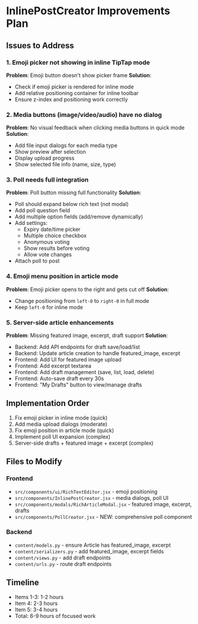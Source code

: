 # InlinePostCreator Improvements Plan

## Issues to Address

### 1. Emoji picker not showing in inline TipTap mode
**Problem**: Emoji button doesn't show picker frame
**Solution**:
- Check if emoji picker is rendered for inline mode
- Add relative positioning container for inline toolbar
- Ensure z-index and positioning work correctly

### 2. Media buttons (image/video/audio) have no dialog
**Problem**: No visual feedback when clicking media buttons in quick mode
**Solution**:
- Add file input dialogs for each media type
- Show preview after selection
- Display upload progress
- Show selected file info (name, size, type)

### 3. Poll needs full integration
**Problem**: Poll button missing full functionality
**Solution**:
- Poll should expand below rich text (not modal)
- Add poll question field
- Add multiple option fields (add/remove dynamically)
- Add settings:
  - Expiry date/time picker
  - Multiple choice checkbox
  - Anonymous voting
  - Show results before voting
  - Allow vote changes
- Attach poll to post

### 4. Emoji menu position in article mode
**Problem**: Emoji picker opens to the right and gets cut off
**Solution**:
- Change positioning from `left-0` to `right-0` in full mode
- Keep `left-0` for inline mode

### 5. Server-side article enhancements
**Problem**: Missing featured image, excerpt, draft support
**Solution**:
- Backend: Add API endpoints for draft save/load/list
- Backend: Update article creation to handle featured_image, excerpt
- Frontend: Add UI for featured image upload
- Frontend: Add excerpt textarea
- Frontend: Add draft management (save, list, load, delete)
- Frontend: Auto-save draft every 30s
- Frontend: "My Drafts" button to view/manage drafts

## Implementation Order

1. Fix emoji picker in inline mode (quick)
2. Add media upload dialogs (moderate)
3. Fix emoji position in article mode (quick)
4. Implement poll UI expansion (complex)
5. Server-side drafts + featured image + excerpt (complex)

## Files to Modify

### Frontend
- `src/components/ui/RichTextEditor.jsx` - emoji positioning
- `src/components/InlinePostCreator.jsx` - media dialogs, poll UI
- `src/components/modals/RichArticleModal.jsx` - featured image, excerpt, drafts
- `src/components/PollCreator.jsx` - NEW: comprehensive poll component

### Backend
- `content/models.py` - ensure Article has featured_image, excerpt
- `content/serializers.py` - add featured_image, excerpt fields
- `content/views.py` - add draft endpoints
- `content/urls.py` - route draft endpoints

## Timeline
- Items 1-3: 1-2 hours
- Item 4: 2-3 hours
- Item 5: 3-4 hours
- Total: 6-9 hours of focused work
